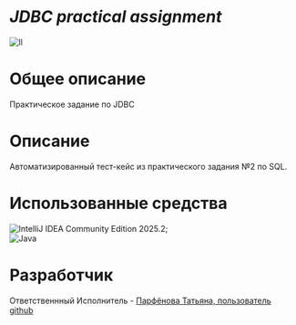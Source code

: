 # ***JDBC practical assignment***   
![ll](https://postimg.cc/Z0nwD3k7)   
# **Общее описание**  
Практическое задание по JDBC
# **Описание**  
Автоматизированный тест-кейс из практического задания №2 по SQL.
# **Использованные средства**    
![IntelliJ IDEA Community Edition 2025.2](https://raw.githubusercontent.com/marwin1991/profile-technology-icons/refs/heads/main/icons/intellij.png);   
![Java](https://raw.githubusercontent.com/marwin1991/profile-technology-icons/refs/heads/main/icons/java.png)     
# **Разработчик**  
Ответственнный Исполнитель - [Парфёнова Татьяна, пользователь github](https://github.com/7x7x49)   

